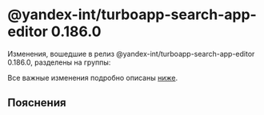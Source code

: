 # @yandex-int/turboapp-search-app-editor 0.186.0

<!-- ЧЕЛОВЕЧЕСКОЕ ВСТУПЛЕНИЕ -->

Изменения, вошедшие в релиз @yandex-int/turboapp-search-app-editor 0.186.0, разделены на группы:

Все важные изменения подробно описаны [ниже](#Пояснения).

## Пояснения

